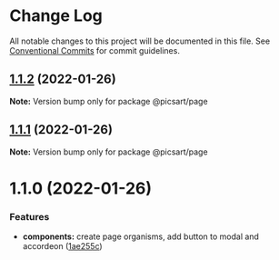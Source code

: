 # Change Log

All notable changes to this project will be documented in this file.
See [Conventional Commits](https://conventionalcommits.org) for commit guidelines.

## [1.1.2](https://github.com/har-sargis/lerna/compare/@picsart/page@1.1.1...@picsart/page@1.1.2) (2022-01-26)

**Note:** Version bump only for package @picsart/page





## [1.1.1](https://github.com/har-sargis/lerna/compare/@picsart/page@1.1.0...@picsart/page@1.1.1) (2022-01-26)

**Note:** Version bump only for package @picsart/page





# 1.1.0 (2022-01-26)


### Features

* **components:** create page organisms, add button to modal and accordeon ([1ae255c](https://github.com/har-sargis/lerna/commit/1ae255c6874ba77b4c71645975dafa402ef5d0c0))

